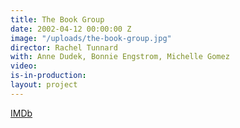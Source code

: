 ```yaml
---
title: The Book Group
date: 2002-04-12 00:00:00 Z
image: "/uploads/the-book-group.jpg"
director: Rachel Tunnard
with: Anne Dudek, Bonnie Engstrom, Michelle Gomez
video: 
is-in-production: 
layout: project
---
```


[IMDb](https://www.imdb.com/title/tt0276650/?ref_=nv_sr_srsg_0_tt_3_nm_0_q_the%2520book%2520group)
